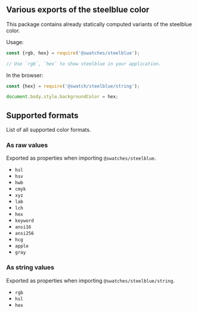 ## Various exports of the steelblue color

This package contains already statically computed variants of the steelblue color.

Usage:
```js
const {rgb, hex} = require('@swatches/steelblue');

// Use `rgb`, `hex` to show steelblue in your application.
```

In the browser:
```js
const {hex} = require('@swatch/steelblue/string');

document.body.style.backgroundColor = hex;
```

## Supported formats


List of all supported color formats.

### As raw values

Exported as properties when importing `@swatches/steelblue`.

- `hsl`
- `hsv`
- `hwb`
- `cmyk`
- `xyz`
- `lab`
- `lch`
- `hex`
- `keyword`
- `ansi16`
- `ansi256`
- `hcg`
- `apple`
- `gray`

### As string values

Exported as properties when importing `@swatches/steelblue/string`.

- `rgb`
- `hsl`
- `hex`
